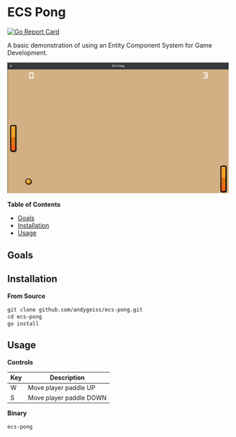 # ECS Pong

[![Go Report Card](https://goreportcard.com/badge/github.com/andygeiss/ecs-demo)](https://goreportcard.com/report/github.com/andygeiss/ecs-demo)

A basic demonstration of using an Entity Component System for Game Development.

![Pong](assets/pong.png)

**Table of Contents**

- [Goals](README.md#goals)
- [Installation](README.md#installation)
- [Usage](README.md#usage)

## Goals

## Installation

**From Source**

    git clone github.com/andygeiss/ecs-pong.git
    cd ecs-pong
    go install

## Usage

**Controls**

| Key | Description                 |
|-----|-----------------------------|
| W   | Move player paddle UP       |
| S   | Move player paddle DOWN     |

**Binary**

    ecs-pong
